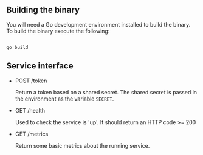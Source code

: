## Building the binary

You will need a Go development environment installed to build the binary.
To build the binary execute the following:

```shell

go build

```

## Service interface

- POST /token

  Return a token based on a shared secret. The shared secret is passed in the
  environment as the variable `SECRET`.

- GET /health

  Used to check the service is 'up'. It should return an HTTP code >= 200

- GET /metrics

  Return some basic metrics about the running service.
